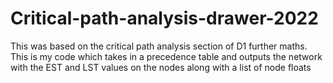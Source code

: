 # Critical-path-analysis-drawer-2022
This was based on the critical path analysis section of D1 further maths. This is my code which takes in a precedence table and outputs the network with the EST and LST values on the nodes along with a list of node floats
